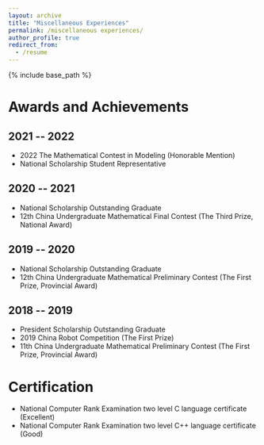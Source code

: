 ```yaml
---
layout: archive
title: "Miscellaneous Experiences"
permalink: /miscellaneous experiences/
author_profile: true
redirect_from:
  - /resume
---
```


{% include base_path %}


Awards and Achievements
======

2021 -- 2022
---
* 2022 The Mathematical Contest in Modeling (Honorable Mention)
* National Scholarship Student Representative

2020 -- 2021
---
* National Scholarship Outstanding Graduate
* 12th China Undergraduate Mathematical Final Contest (The Third Prize, National Award)

2019 -- 2020
---
* National Scholarship Outstanding Graduate
* 12th China Undergraduate Mathematical Preliminary Contest (The First Prize, Provincial Award)

2018 -- 2019
---
* President Scholarship Outstanding Graduate
* 2019 China Robot Competition (The First Prize)
* 11th China Undergraduate Mathematical Preliminary Contest (The First Prize, Provincial Award)

Certification
======
* National Computer Rank Examination two level C language certificate (Excellent)
* National Computer Rank Examination two level C++ language certificate (Good)
